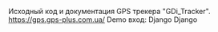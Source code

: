 Исходный код и документация GPS трекера "GDi_Tracker". 
https://gps.gps-plus.com.ua/
Demo вход:
Django
Django
